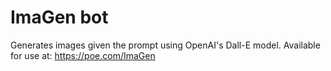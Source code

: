 # ImaGen bot

Generates images given the prompt using OpenAI's Dall-E model. Available for use at: https://poe.com/ImaGen
